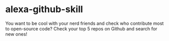 # alexa-github-skill

You want to be cool with your nerd friends and check who contribute most to open-source code? Check your top 5 repos on Github and search for new ones!
